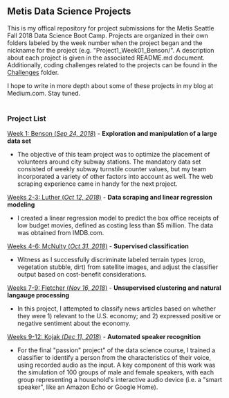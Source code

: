 ## Metis Data Science Projects

This is my offical repository for project submissions for the Metis Seattle Fall 2018 Data Science Boot Camp. Projects are organized in their own folders labeled by the week number when the project began and the nickname for the project (e.g. "Project1_Week01_Benson/". A description about each project is given in the associated README.md document. Additionally, coding challenges related to the projects can be found in the [Challenges](Challenges/) folder.

I hope to write in more depth about some of these projects in my blog at Medium.com. Stay tuned.  
&nbsp;


### Project List

[Week 1:  Benson (_Sep 24, 2018_)](Project1_Week01_Benson/) - __Exploration and manipulation of a large data set__
- The objective of this team project was to optimize the placement of volunteers around city subway stations. The mandatory data set consisted of weekly subway turnstile counter values, but my team incorporated a variety of other factors into account as well. The web scraping experience came in handy for the next project.
    
[Weeks 2-3:  Luther (_Oct 12, 2018_)](Project2_Week02_Luther/) - __Data scraping and linear regression modeling__
- I created a linear regression model to predict the box office receipts of low budget movies, defined as costing less than $5 million. The data was obtained from IMDB.com.

[Weeks 4-6:  McNulty (_Oct 31, 2018_)](Project3_Week04_McNulty/) - __Supervised classification__
- Witness as I successfully discriminate labeled terrain types (crop, vegetation stubble, dirt) from satellite images, and adjust the classifier output based on cost-benefit considerations.

[Weeks 7-9:  Fletcher (_Nov 16, 2018_)](Project4_Week07_Fletcher/) - __Unsupervised clustering and natural langauge processing__
- In this project, I attempted to classify news articles based on whether they were 1) relevant to the U.S. economy; and 2) expressed positive or negative sentiment about the economy.

[Weeks 9-12:  Kojak (_Dec 11, 2018_)](Project5_Week09_Kojak/) - __Automated speaker recognition__
- For the final "passion" project" of the data science course, I trained a classifier to identify a person from the characteristics of their voice, using recorded audio as the input. A key component of this work was the simulation of 100 groups of male and female speakers, with each group representing a household's interactive audio device (i.e. a "smart speaker", like an Amazon Echo or Google Home).
